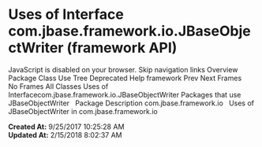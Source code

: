 # Uses of Interface com.jbase.framework.io.JBaseObjectWriter (framework   API)

JavaScript is disabled on your browser. Skip navigation links Overview Package Class Use Tree Deprecated Help framework Prev Next Frames No Frames All Classes Uses of Interfacecom.jbase.framework.io.JBaseObjectWriter Packages that use JBaseObjectWriter   Package Description com.jbase.framework.io   Uses of JBaseObjectWriter in com.jbase.framework.io  

**Created At:** 9/25/2017 10:25:28 AM  
**Updated At:** 2/15/2018 8:02:37 AM  

